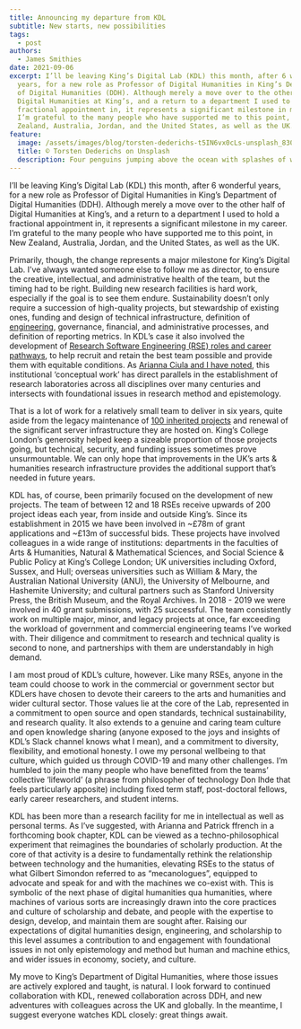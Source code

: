 ```yaml
---
title: Announcing my departure from KDL
subtitle: New starts, new possibilities
tags:
  - post
authors:
  - James Smithies
date: 2021-09-06
excerpt: I’ll be leaving King’s Digital Lab (KDL) this month, after 6 wonderful
  years, for a new role as Professor of Digital Humanities in King’s Department
  of Digital Humanities (DDH). Although merely a move over to the other half of
  Digital Humanities at King’s, and a return to a department I used to hold a
  fractional appointment in, it represents a significant milestone in my career.
  I’m grateful to the many people who have supported me to this point, in New
  Zealand, Australia, Jordan, and the United States, as well as the UK.
feature:
  image: /assets/images/blog/torsten-dederichs-t5IN6vx0cLs-unsplash_830h.original.jpg
  title: © Torsten Dederichs on Unsplash
  description: Four penguins jumping above the ocean with splashes of water around them
---
```


I’ll be leaving King’s Digital Lab (KDL) this month, after 6 wonderful years, for a new role as Professor of Digital Humanities in King’s Department of Digital Humanities (DDH). Although merely a move over to the other half of Digital Humanities at King’s, and a return to a department I used to hold a fractional appointment in, it represents a significant milestone in my career. I’m grateful to the many people who have supported me to this point, in New Zealand, Australia, Jordan, and the United States, as well as the UK.

Primarily, though, the change represents a major milestone for King’s Digital Lab. I’ve always wanted someone else to follow me as director, to ensure the creative, intellectual, and administrative health of the team, but the timing had to be right. Building new research facilities is hard work, especially if the goal is to see them endure. Sustainability doesn’t only require a succession of high-quality projects, but stewardship of existing ones, funding and design of technical infrastructure, definition of [engineering](https://github.com/kingsdigitallab/sdlc-for-rse), governance, financial, and administrative processes, and definition of reporting metrics. In KDL’s case it also involved the development of [Research Software Engineering (RSE) roles and career pathways](https://zenodo.org/record/2564790), to help recruit and retain the best team possible and provide them with equitable conditions. As [Arianna Ciula and I have noted](https://www.taylorfrancis.com/chapters/edit/10.4324/9780429777028-13/humans-loop-james-smithies-arianna-ciula), this institutional ‘conceptual work’ has direct parallels in the establishment of research laboratories across all disciplines over many centuries and intersects with foundational issues in research method and epistemology.

That is a lot of work for a relatively small team to deliver in six years, quite aside from the legacy maintenance of [100 inherited projects](http://www.digitalhumanities.org/dhq/vol/13/1/000411/000411.html) and renewal of the significant server infrastructure they are hosted on. King’s College London’s generosity helped keep a sizeable proportion of those projects going, but technical, security, and funding issues sometimes prove unsurmountable. We can only hope that improvements in the UK’s arts & humanities research infrastructure provides the additional support that’s needed in future years.

KDL has, of course, been primarily focused on the development of new projects. The team of between 12 and 18 RSEs receive upwards of 200 project ideas each year, from inside and outside King’s. Since its establishment in 2015 we have been involved in ~£78m of grant applications and ~£13m of successful bids. These projects have involved colleagues in a wide range of institutions: departments in the faculties of Arts & Humanities, Natural & Mathematical Sciences, and Social Science & Public Policy at King’s College London; UK universities including Oxford, Sussex, and Hull; overseas universities such as William & Mary, the Australian National University (ANU), the University of Melbourne, and Hashemite University; and cultural partners such as Stanford University Press, the British Museum, and the Royal Archives. In 2018 - 2019 we were involved in 40 grant submissions, with 25 successful. The team consistently work on multiple major, minor, and legacy projects at once, far exceeding the workload of government and commercial engineering teams I’ve worked with. Their diligence and commitment to research and technical quality is second to none, and partnerships with them are understandably in high demand.

I am most proud of KDL’s culture, however. Like many RSEs, anyone in the team could choose to work in the commercial or government sector but KDLers have chosen to devote their careers to the arts and humanities and wider cultural sector. Those values lie at the core of the Lab, represented in a commitment to open source and open standards, technical sustainability, and research quality. It also extends to a genuine and caring team culture and open knowledge sharing (anyone exposed to the joys and insights of KDL’s Slack channel knows what I mean), and a commitment to diversity, flexibility, and emotional honesty. I owe my personal wellbeing to that culture, which guided us through COVID-19 and many other challenges. I’m humbled to join the many people who have benefitted from the teams’ collective ‘lifeworld’ (a phrase from philosopher of technology Don Ihde that feels particularly apposite) including fixed term staff, post-doctoral fellows, early career researchers, and student interns.

KDL has been more than a research facility for me in intellectual as well as personal terms. As I’ve suggested, with Arianna and Patrick ffrench in a forthcoming book chapter, KDL can be viewed as a techno-philosophical experiment that reimagines the boundaries of scholarly production. At the core of that activity is a desire to fundamentally rethink the relationship between technology and the humanities, elevating RSEs to the status of what Gilbert Simondon referred to as “mecanologues”, equipped to advocate and speak for and with the machines we co-exist with. This is symbolic of the next phase of digital humanities qua humanities, where machines of various sorts are increasingly drawn into the core practices and culture of scholarship and debate, and people with the expertise to design, develop, and maintain them are sought after. Raising our expectations of digital humanities design, engineering, and scholarship to this level assumes a contribution to and engagement with foundational issues in not only epistemology and method but human and machine ethics, and wider issues in economy, society, and culture.

My move to King’s Department of Digital Humanities, where those issues are actively explored and taught, is natural. I look forward to continued collaboration with KDL, renewed collaboration across DDH, and new adventures with colleagues across the UK and globally. In the meantime, I suggest everyone watches KDL closely: great things await.
